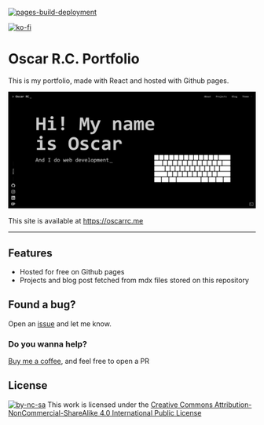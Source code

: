 
[![pages-build-deployment](https://github.com/oscarrc/oscarrc.github.io/actions/workflows/pages/pages-build-deployment/badge.svg)](https://github.com/oscarrc/oscarrc.github.io/actions/workflows/pages/pages-build-deployment)


[![ko-fi](https://ko-fi.com/img/githubbutton_sm.svg)](https://ko-fi.com/Y8Y43D7I3)


# Oscar R.C. Portfolio

This is my portfolio, made with React and hosted with Github pages.

![OscarRC](https://github.com/oscarrc/oscarrc.github.io/blob/master/public/screenshot.png?raw=true "Oscar R.C. Portfolio")

This site is available at https://oscarrc.me

---

## Features

* Hosted for free on Github pages
* Projects and blog post fetched from mdx files stored on this repository

## Found a bug?

Open an [issue](https://github.com/oscarrc/oscarrc.github.io/issues) and let me know.


### Do you wanna help?

[Buy me a coffee](https://ko-fi.com/Y8Y43D7I3), and feel free to open a PR


## License

[![by-nc-sa](https://i.creativecommons.org/l/by-nc-sa/4.0/80x15.png)](http://creativecommons.org/licenses/by-nc-sa/4.0/) This work is licensed under the [Creative Commons Attribution-NonCommercial-ShareAlike 4.0 International Public License](https://github.com/oscarrc/oscarrc.github.io/blob/master/LICENSE.md)

